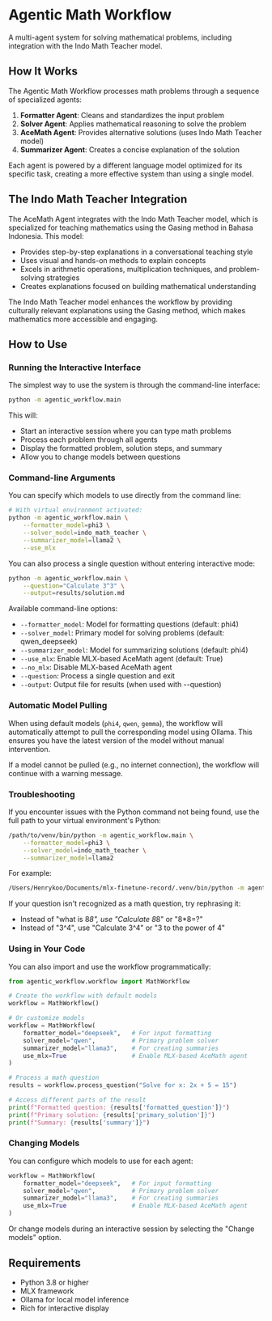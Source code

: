 # Agentic Math Workflow

A multi-agent system for solving mathematical problems, including integration with the Indo Math Teacher model.

## How It Works

The Agentic Math Workflow processes math problems through a sequence of specialized agents:

1. **Formatter Agent**: Cleans and standardizes the input problem
2. **Solver Agent**: Applies mathematical reasoning to solve the problem
3. **AceMath Agent**: Provides alternative solutions (uses Indo Math Teacher model)
4. **Summarizer Agent**: Creates a concise explanation of the solution

Each agent is powered by a different language model optimized for its specific task, creating a more effective system than using a single model.

## The Indo Math Teacher Integration

The AceMath Agent integrates with the Indo Math Teacher model, which is specialized for teaching mathematics using the Gasing method in Bahasa Indonesia. This model:

- Provides step-by-step explanations in a conversational teaching style
- Uses visual and hands-on methods to explain concepts
- Excels in arithmetic operations, multiplication techniques, and problem-solving strategies
- Creates explanations focused on building mathematical understanding

The Indo Math Teacher model enhances the workflow by providing culturally relevant explanations using the Gasing method, which makes mathematics more accessible and engaging.

## How to Use

### Running the Interactive Interface

The simplest way to use the system is through the command-line interface:

```bash
python -m agentic_workflow.main
```

This will:
- Start an interactive session where you can type math problems
- Process each problem through all agents
- Display the formatted problem, solution steps, and summary
- Allow you to change models between questions

### Command-line Arguments

You can specify which models to use directly from the command line:

```bash
# With virtual environment activated:
python -m agentic_workflow.main \
    --formatter_model=phi3 \
    --solver_model=indo_math_teacher \
    --summarizer_model=llama2 \
    --use_mlx
```

You can also process a single question without entering interactive mode:

```bash
python -m agentic_workflow.main \
    --question="Calculate 3^3" \
    --output=results/solution.md
```

Available command-line options:
- `--formatter_model`: Model for formatting questions (default: phi4)
- `--solver_model`: Primary model for solving problems (default: qwen_deepseek)
- `--summarizer_model`: Model for summarizing solutions (default: phi4)
- `--use_mlx`: Enable MLX-based AceMath agent (default: True)
- `--no_mlx`: Disable MLX-based AceMath agent
- `--question`: Process a single question and exit
- `--output`: Output file for results (when used with --question)

### Automatic Model Pulling

When using default models (`phi4`, `qwen`, `gemma`), the workflow will automatically attempt to pull the corresponding model using Ollama. This ensures you have the latest version of the model without manual intervention.

If a model cannot be pulled (e.g., no internet connection), the workflow will continue with a warning message.

### Troubleshooting

If you encounter issues with the Python command not being found, use the full path to your virtual environment's Python:

```bash
/path/to/venv/bin/python -m agentic_workflow.main \
    --formatter_model=phi3 \
    --solver_model=indo_math_teacher \
    --summarizer_model=llama2
```

For example:
```bash
/Users/Henrykoo/Documents/mlx-finetune-record/.venv/bin/python -m agentic_workflow.main
```

If your question isn't recognized as a math question, try rephrasing it:
- Instead of "what is 8*8", use "Calculate 8*8" or "8*8=?"
- Instead of "3^4", use "Calculate 3^4" or "3 to the power of 4"

### Using in Your Code

You can also import and use the workflow programmatically:

```python
from agentic_workflow.workflow import MathWorkflow

# Create the workflow with default models
workflow = MathWorkflow()

# Or customize models
workflow = MathWorkflow(
    formatter_model="deepseek",   # For input formatting
    solver_model="qwen",          # Primary problem solver  
    summarizer_model="llama3",    # For creating summaries
    use_mlx=True                  # Enable MLX-based AceMath agent
)

# Process a math question
results = workflow.process_question("Solve for x: 2x + 5 = 15")

# Access different parts of the result
print(f"Formatted question: {results['formatted_question']}")
print(f"Primary solution: {results['primary_solution']}")
print(f"Summary: {results['summary']}")
```

### Changing Models

You can configure which models to use for each agent:

```python
workflow = MathWorkflow(
    formatter_model="deepseek",   # For input formatting
    solver_model="qwen",          # Primary problem solver  
    summarizer_model="llama3",    # For creating summaries
    use_mlx=True                  # Enable MLX-based AceMath agent
)
```

Or change models during an interactive session by selecting the "Change models" option.

## Requirements

- Python 3.8 or higher
- MLX framework
- Ollama for local model inference
- Rich for interactive display
